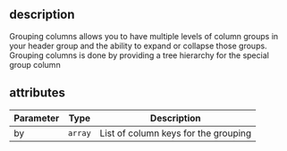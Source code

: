 ## description
Grouping columns allows you to have multiple levels of column groups in your header group and the ability to expand or collapse those groups. Grouping columns is done by providing a tree hierarchy for the special group column

## attributes
<table class="attributes">
<thead>
	<tr>
		<th>Parameter</th>
		<th>Type</th>
		<th>Description</th>
	</tr>
</thead>
<tbody>
	<tr>
	  <td>by</td>
	  <td><code>array</code></td>
	  <td>List of column keys for the grouping</code>  
	  </td>
	</tr>	
</tbody>
</table>